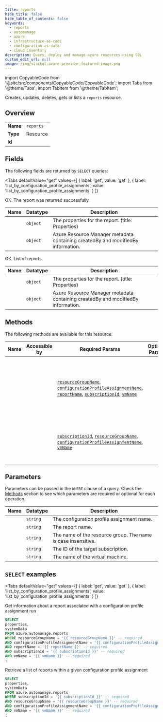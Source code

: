 ```yaml
--- 
title: reports
hide_title: false
hide_table_of_contents: false
keywords:
  - reports
  - automanage
  - azure
  - infrastructure-as-code
  - configuration-as-data
  - cloud inventory
description: Query, deploy and manage azure resources using SQL
custom_edit_url: null
image: /img/stackql-azure-provider-featured-image.png
---
```


import CopyableCode from '@site/src/components/CopyableCode/CopyableCode';
import Tabs from '@theme/Tabs';
import TabItem from '@theme/TabItem';

Creates, updates, deletes, gets or lists a <code>reports</code> resource.

## Overview
<table><tbody>
<tr><td><b>Name</b></td><td><code>reports</code></td></tr>
<tr><td><b>Type</b></td><td>Resource</td></tr>
<tr><td><b>Id</b></td><td><CopyableCode code="azure.automanage.reports" /></td></tr>
</tbody></table>

## Fields

The following fields are returned by `SELECT` queries:

<Tabs
    defaultValue="get"
    values={[
        { label: 'get', value: 'get' },
        { label: 'list_by_configuration_profile_assignments', value: 'list_by_configuration_profile_assignments' }
    ]}
>
<TabItem value="get">

OK. The report was returned successfully.

<table>
<thead>
    <tr>
    <th>Name</th>
    <th>Datatype</th>
    <th>Description</th>
    </tr>
</thead>
<tbody>
<tr>
    <td><CopyableCode code="properties" /></td>
    <td><code>object</code></td>
    <td>The properties for the report. (title: Properties)</td>
</tr>
<tr>
    <td><CopyableCode code="systemData" /></td>
    <td><code>object</code></td>
    <td>Azure Resource Manager metadata containing createdBy and modifiedBy information.</td>
</tr>
</tbody>
</table>
</TabItem>
<TabItem value="list_by_configuration_profile_assignments">

OK. List of reports.

<table>
<thead>
    <tr>
    <th>Name</th>
    <th>Datatype</th>
    <th>Description</th>
    </tr>
</thead>
<tbody>
<tr>
    <td><CopyableCode code="properties" /></td>
    <td><code>object</code></td>
    <td>The properties for the report. (title: Properties)</td>
</tr>
<tr>
    <td><CopyableCode code="systemData" /></td>
    <td><code>object</code></td>
    <td>Azure Resource Manager metadata containing createdBy and modifiedBy information.</td>
</tr>
</tbody>
</table>
</TabItem>
</Tabs>

## Methods

The following methods are available for this resource:

<table>
<thead>
    <tr>
    <th>Name</th>
    <th>Accessible by</th>
    <th>Required Params</th>
    <th>Optional Params</th>
    <th>Description</th>
    </tr>
</thead>
<tbody>
<tr>
    <td><a href="#get"><CopyableCode code="get" /></a></td>
    <td><CopyableCode code="select" /></td>
    <td><a href="#parameter-resourceGroupName"><code>resourceGroupName</code></a>, <a href="#parameter-configurationProfileAssignmentName"><code>configurationProfileAssignmentName</code></a>, <a href="#parameter-reportName"><code>reportName</code></a>, <a href="#parameter-subscriptionId"><code>subscriptionId</code></a>, <a href="#parameter-vmName"><code>vmName</code></a></td>
    <td></td>
    <td>Get information about a report associated with a configuration profile assignment run</td>
</tr>
<tr>
    <td><a href="#list_by_configuration_profile_assignments"><CopyableCode code="list_by_configuration_profile_assignments" /></a></td>
    <td><CopyableCode code="select" /></td>
    <td><a href="#parameter-subscriptionId"><code>subscriptionId</code></a>, <a href="#parameter-resourceGroupName"><code>resourceGroupName</code></a>, <a href="#parameter-configurationProfileAssignmentName"><code>configurationProfileAssignmentName</code></a>, <a href="#parameter-vmName"><code>vmName</code></a></td>
    <td></td>
    <td>Retrieve a list of reports within a given configuration profile assignment</td>
</tr>
</tbody>
</table>

## Parameters

Parameters can be passed in the `WHERE` clause of a query. Check the [Methods](#methods) section to see which parameters are required or optional for each operation.

<table>
<thead>
    <tr>
    <th>Name</th>
    <th>Datatype</th>
    <th>Description</th>
    </tr>
</thead>
<tbody>
<tr id="parameter-configurationProfileAssignmentName">
    <td><CopyableCode code="configurationProfileAssignmentName" /></td>
    <td><code>string</code></td>
    <td>The configuration profile assignment name.</td>
</tr>
<tr id="parameter-reportName">
    <td><CopyableCode code="reportName" /></td>
    <td><code>string</code></td>
    <td>The report name.</td>
</tr>
<tr id="parameter-resourceGroupName">
    <td><CopyableCode code="resourceGroupName" /></td>
    <td><code>string</code></td>
    <td>The name of the resource group. The name is case insensitive.</td>
</tr>
<tr id="parameter-subscriptionId">
    <td><CopyableCode code="subscriptionId" /></td>
    <td><code>string</code></td>
    <td>The ID of the target subscription.</td>
</tr>
<tr id="parameter-vmName">
    <td><CopyableCode code="vmName" /></td>
    <td><code>string</code></td>
    <td>The name of the virtual machine.</td>
</tr>
</tbody>
</table>

## `SELECT` examples

<Tabs
    defaultValue="get"
    values={[
        { label: 'get', value: 'get' },
        { label: 'list_by_configuration_profile_assignments', value: 'list_by_configuration_profile_assignments' }
    ]}
>
<TabItem value="get">

Get information about a report associated with a configuration profile assignment run

```sql
SELECT
properties,
systemData
FROM azure.automanage.reports
WHERE resourceGroupName = '{{ resourceGroupName }}' -- required
AND configurationProfileAssignmentName = '{{ configurationProfileAssignmentName }}' -- required
AND reportName = '{{ reportName }}' -- required
AND subscriptionId = '{{ subscriptionId }}' -- required
AND vmName = '{{ vmName }}' -- required
;
```
</TabItem>
<TabItem value="list_by_configuration_profile_assignments">

Retrieve a list of reports within a given configuration profile assignment

```sql
SELECT
properties,
systemData
FROM azure.automanage.reports
WHERE subscriptionId = '{{ subscriptionId }}' -- required
AND resourceGroupName = '{{ resourceGroupName }}' -- required
AND configurationProfileAssignmentName = '{{ configurationProfileAssignmentName }}' -- required
AND vmName = '{{ vmName }}' -- required
;
```
</TabItem>
</Tabs>
